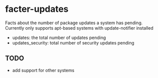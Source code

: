 facter-updates
==============
Facts about the number of package updates a system has pending.
Currently only supports apt-based systems with update-notifier installed

* updates: the total number of updates pending
* updates\_security: total number of security updates pending

TODO
----
* add support for other systems
